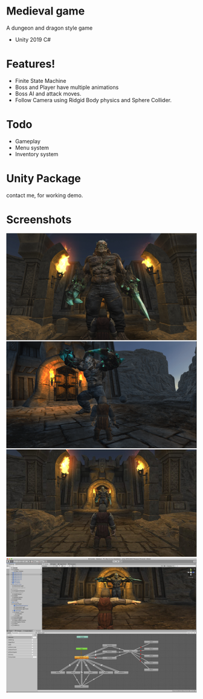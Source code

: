 # Medieval game

A dungeon and dragon style game

  - Unity 2019 C#

# Features!

  - Finite State Machine
  - Boss and Player have multiple animations
  - Boss AI and attack moves.
  - Follow Camera using Ridgid Body physics and Sphere Collider.

# Todo

  - Gameplay
  - Menu system
  - Inventory system

# Unity Package
  contact me, for working demo.

# Screenshots

![medieval](medieval1.png)
![medieval](medieval2.png)
![medieval](medieval3.jpg)
![medieval](medieval4.jpg)
